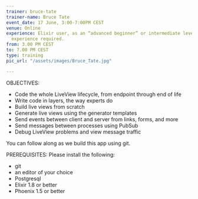 ```yaml
---
trainer: bruce-tate
trainer-name: Bruce Tate
event_date: 17 June, 3:00-7:00PM CEST 
venue: Online
experience: Elixir user, as an “advanced beginner” or intermediate level. No Phoenix
  experience required.
from: 3.00 PM CEST
to: 7.00 PM CEST
type: training
pic_url: "/assets/images/Bruce_Tate.jpg"

---
```

OBJECTIVES:

  * Code the whole LiveView lifecycle, from endpoint through end of life
  * Write code in layers, the way experts do
  * Build live views from scratch
  * Generate live views using the generator templates
  * Send events between client and server from links, forms, and more
  * Send messages between processes using PubSub
  * Debug LiveView problems and view message traffic

You can follow along as we build this app using git.


PREREQUISITES:
Please install the following:
 * git
 * an editor of your choice
 * Postgresql
 * Elixir 1.8 or better
 * Phoenix 1.5 or better
